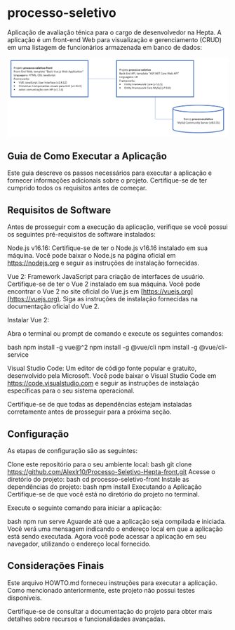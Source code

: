 # processo-seletivo
Aplicação de avaliação ténica para o cargo de desenvolvedor na Hepta.
A aplicação é um front-end Web para visualização e gerenciamento (CRUD) em uma listagem de funcionários armazenada em banco de dados:

![arquitetura1](arquitetura1.png)

## Guia de Como Executar a Aplicação
Este guia descreve os passos necessários para executar a aplicação e fornecer informações adicionais sobre o projeto. Certifique-se de ter cumprido todos os requisitos antes de começar.

## Requisitos de Software
Antes de prosseguir com a execução da aplicação, verifique se você possui os seguintes pré-requisitos de software instalados:

Node.js v16.16: Certifique-se de ter o Node.js v16.16 instalado em sua máquina. Você pode baixar o Node.js na página oficial em https://nodejs.org e seguir as instruções de instalação fornecidas.

Vue 2: Framework JavaScript para criação de interfaces de usuário. Certifique-se de ter o Vue 2 instalado em sua máquina. Você pode encontrar o Vue 2 no site oficial do Vue.js em [https://vuejs.org](https://vuejs.org). Siga as instruções de instalação fornecidas na documentação oficial do Vue 2.

Instalar Vue 2:

Abra o terminal ou prompt de comando e execute os seguintes comandos:

bash
npm install -g vue@^2
npm install -g @vue/cli
npm install -g @vue/cli-service


Visual Studio Code: Um editor de código fonte popular e gratuito, desenvolvido pela Microsoft. Você pode baixar o Visual Studio Code em https://code.visualstudio.com e seguir as instruções de instalação específicas para o seu sistema operacional.

Certifique-se de que todas as dependências estejam instaladas corretamente antes de prosseguir para a próxima seção.

## Configuração
As etapas de configuração são as seguintes:

Clone este repositório para o seu ambiente local:
bash
git clone https://github.com/Alexlr10/Processo-Seletivo-Hepta-front.git
Acesse o diretório do projeto:
bash
cd processo-seletivo-front
Instale as dependências do projeto:
bash
npm install
Executando a Aplicação
Certifique-se de que você está no diretório do projeto no terminal.

Execute o seguinte comando para iniciar a aplicação:

bash
npm run serve
Aguarde até que a aplicação seja compilada e iniciada. Você verá uma mensagem indicando o endereço local em que a aplicação está sendo executada.
Agora você pode acessar a aplicação em seu navegador, utilizando o endereço local fornecido.

## Considerações Finais
Este arquivo HOWTO.md forneceu instruções para executar a aplicação. Como mencionado anteriormente, este projeto não possui testes disponíveis.

Certifique-se de consultar a documentação do projeto para obter mais detalhes sobre recursos e funcionalidades avançadas.




